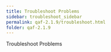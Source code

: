 ```yaml
---
title: Troubleshoot Problems
sidebar: troubleshoot_sidebar
permalink: qaf-2.1.9/troubleshoot.html
folder: qaf-2.1.9
---
```

Troubleshoot Problems <TODO>